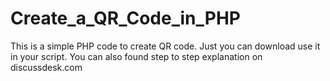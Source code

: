 # Create_a_QR_Code_in_PHP
This is a simple PHP code to create QR code. Just you can download use it in your script. You can also found step to step explanation on discussdesk.com
